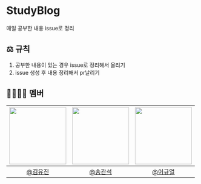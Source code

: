 # StudyBlog

매일 공부한 내용 issue로 정리

## ⚖️ 규칙
1. 공부한 내용이 있는 경우 issue로 정리해서 올리기
2. issue 생성 후 내용 정리해서 pr날리기

## 👨‍👨‍👦‍👦 멤버
| <img src="https://avatars.githubusercontent.com/ujkkk" width=150> | <img src="https://avatars.githubusercontent.com/SongGwanSeok" width=150> | <img src="https://avatars.githubusercontent.com/seroak" width=150> | 
|:--:|:--:|:--:|
|[@김유진](https://github.com/ujkkk)| [@송관석](https://github.com/SongGwanSeok) | [@이규열](https://github.com/seroak)|

